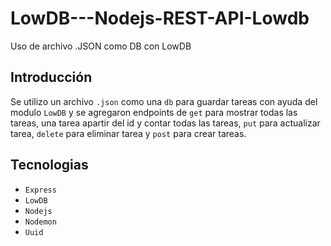 # LowDB---Nodejs-REST-API-Lowdb
Uso de  archivo  .JSON como DB con LowDB

## Introducción

Se utilizo un archivo `.json` como una `db` para guardar tareas con ayuda del modulo `LowDB` y se agregaron endpoints de  `get` para mostrar todas las tareas, una tarea apartir del id y contar todas las tareas, `put` para actualizar  tarea, `delete` para eliminar tarea y `post` para crear tareas.

## Tecnologias

* `Express`
* `LowDB`
* `Nodejs`
* `Nodemon`
* `Uuid`



